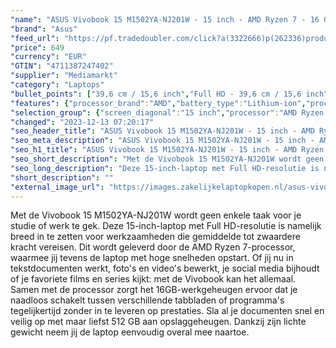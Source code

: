 ```yaml
---
"name": "ASUS Vivobook 15 M1502YA-NJ201W - 15 inch - AMD Ryzen 7 - 16 GB - 512 GB"
"brand": "Asus"
"feed_url": "https://pf.tradedoubler.com/click?a(3322666)p(262336)product(50617-1763903)ttid(3)url(https%3A%2F%2Fwww.mediamarkt.nl%2Fnl%2Fproduct%2F_asus-vivobook-15-m1502ya-nj201w-15-inch-amd-ryzen-7-8-gb-512-gb-1763903.html%3Futm_source%3Dtradedoubler%26utm_medium%3Daff-comparison%26utm_term%3D1763903)"
"price": 649
"currency": "EUR"
"GTIN": "4711387247402"
"supplier": "Mediamarkt"
"category": "Laptops"
"bullet_points": ["39,6 cm / 15,6 inch","Full HD - 39,6 cm / 15,6 inch","SSD , 512 GB , M.2 via NVMe","1x USB 2.0 Type-A, 1x USB 3.2 Gen 1 Type-C support power delivery, 2x USB 3.2 Gen 1 Type-A, 1x HDMI 1.4, 1x 3.5mm Combo Audio Jack, 1x DC-in","Lithium-ion","35.97 cm x 1.99 cm x 23.25 cm /"]
"features": {"processor_brand":"AMD","battery_type":"Lithium-ion","processor":"AMD Ryzen 7-7730U","brightness":"250 cd/m²","hard_disk_1":"SSD , 512 GB , M.2 via NVMe","additional_update_information":"Voor zover op de afbeeldingen apps worden getoond, geldt dat MediaMarkt niet kan garanderen dat de apps tijdens de volledige levensduur van het product goed zullen blijven functioneren. Dit hangt af van het beleid van de fabrikant.","min_duration_supported_software_updates":"2 jaar","bluetooth":"Ja","processor_model":"Ryzen™ 7","manufacturer_guarantee":"2 jaar","card_reader":"Nee","panel_type":"IPS (In-Plane Switching)","touchscreen":"Nee","number_of_processor_cores":"8","processor_speed_with_turbo":"4.5 GHz","connections":"1x USB 2.0 Type-A, 1x USB 3.2 Gen 1 Type-C support power delivery, 2x USB 3.2 Gen 1 Type-A, 1x HDMI 1.4, 1x 3.5mm Combo Audio Jack, 1x DC-in","product_height":"1,99 cm","image_quality":"Full HD","product_manufacturer":"ASUS","ram_configuration":"1x 8 GB","product_introduction_date":"2023-02-13","product_width":"35,97 cm","integrated_mike":"Ja","speakers":"Ja","convertibility":"Vast scherm","scope_of_delivery":"Laptop, AC-adapter, handleiding","screen_diagonal_inches":"15 inch","short_description":"VIVOBOOK 15 M1502YA-NJ201W","model_year":"2023","shipping_costs":"0.00","screen_type":"Mat scherm","memory_size":"16 GB","product_depth":"23,25 cm","old_price":"899.00","battery_capacity":"45 Wh","previous_price":"899.00","update_policy":"Volgens fabrikant 2 jaar","delivery_time":"1","bluetooth_version":"5.3","color":"Zilver","image_ratio":"16:9","height":"1,99 cm","screen_diagonal_cm":"39,6 cm","screen_diagonal_cm_inch":"39,6 cm / 15,6 inch","dimensions_weight":"35.97 cm x 1.99 cm x 23.25 cm /","product_type":"Laptop","capacity_of_1_hard_disk":"512 GB","type_of_1_hard_disk":"SSD","front_camera":"Ja","battery_life":"8 u","resolution":"1920 x 1080","integrated_webcam":"Ja","total_storage_space_in_gb":"512 GB","wlan":"Ja","ram_type":"DDR4","warranty_note":"Geen aanvullende garantie-informatie","weight":"1,7 kg","depth":"23,25 cm","processor_clock_rate":"2.0 GHz","manufacturer_part_number":"90NB0X22-M00810","wlan_standards":"WiFi 6E (802.11AX)","special_features":"Nee","manufacturer_supported_software_updates":"Ja","total_storage_space":"512 GB"}
"selection_group": {"screen_diagonal":"15 inch","processor":"AMD Ryzen 7","changed_price_past_3_days":false,"product_family":"VivoBook"}
"changed": "2023-12-13 07:20:17"
"seo_header_title": "ASUS Vivobook 15 M1502YA-NJ201W - 15 inch - AMD Ryzen 7 - 16 GB - 512 GB"
"seo_meta_description": "ASUS Vivobook 15 M1502YA-NJ201W - 15 inch - AMD Ryzen 7 - 16 GB - 512 GB"
"seo_h1_title": "ASUS Vivobook 15 M1502YA-NJ201W - 15 inch - AMD Ryzen 7 - 16 GB - 512 GB"
"seo_short_description": "Met de Vivobook 15 M1502YA-NJ201W wordt geen enkele taak voor je studie of werk te gek."
"seo_long_description": "Deze 15-inch-laptop met Full HD-resolutie is namelijk breed in te zetten voor werkzaamheden die gemiddelde tot zwaardere kracht vereisen. Dit wordt geleverd door de AMD Ryzen 7-processor, waarmee jij tevens de laptop met hoge snelheden opstart. Of jij nu in tekstdocumenten werkt, foto's en video's bewerkt, je social media bijhoudt of je favoriete films en series kijkt: met de Vivobook kan het allemaal. Samen met de processor zorgt het 16GB-werkgeheugen ervoor dat je naadloos schakelt tussen verschillende tabbladen of programma's tegelijkertijd zonder in te leveren op prestaties. Sla al je documenten snel en veilig op met maar liefst 512 GB aan opslaggeheugen. Dankzij zijn lichte gewicht neem jij de laptop eenvoudig overal mee naartoe."
"short_description": ""
"external_image_url": "https://images.zakelijkelaptopkopen.nl/asus-vivobook-15-m1502ya-nj201w-15-inch-amd-ryzen-7-8-gb-512-gb-1763903.webp"
---
```


Met de Vivobook 15 M1502YA-NJ201W wordt geen enkele taak voor je studie of werk te gek. Deze 15-inch-laptop met Full HD-resolutie is namelijk breed in te zetten voor werkzaamheden die gemiddelde tot zwaardere kracht vereisen. Dit wordt geleverd door de AMD Ryzen 7-processor, waarmee jij tevens de laptop met hoge snelheden opstart. Of jij nu in tekstdocumenten werkt, foto's en video's bewerkt, je social media bijhoudt of je favoriete films en series kijkt: met de Vivobook kan het allemaal. Samen met de processor zorgt het 16GB-werkgeheugen ervoor dat je naadloos schakelt tussen verschillende tabbladen of programma's tegelijkertijd zonder in te leveren op prestaties. Sla al je documenten snel en veilig op met maar liefst 512 GB aan opslaggeheugen. Dankzij zijn lichte gewicht neem jij de laptop eenvoudig overal mee naartoe.